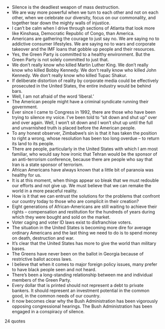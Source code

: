  - Silence is the deadliest weapon of mass destruction.
 - We are way more powerful when we turn to each other and not on each other, when we celebrate our diversity, focus on our commonality, and together tear down the mighty walls of injustice.
 - I can’t be calm when I drive through sections of Atlanta that look more like Kinshasa, Democratic Republic of Congo, than America.
 - Americans are gathering the courage to just say no. We are saying no to addictive consumer lifestyles. We are saying no to wars and corporate takeover and the IMF loans that gobble up people and their resources.
 - Yes, the Green Party is committed to a healthy environment. But the Green Party is not solely committed to just that.
 - We don’t really know who killed Martin Luther King. We don’t really know who killed Bobby Kennedy. We don’t really know who killed John Kennedy. We don’t really know who killed Tupac Shakur.
 - If deliberate distortion of reality by corporate media could be effectively prosecuted in the United States, the entire industry would be behind bars.
 - Well, I am not afraid of the word ‘liberal.’
 - The American people might have a criminal syndicate running their government.
 - Ever since I came to Congress in 1992, there are those who have been trying to silence my voice. I’ve been told to “sit down and shut up” over and over again. Well, I won’t sit down and I won’t shut up until the full and unvarnished truth is placed before the American people.
 - To any honest observer, Zimbabwe’s sin is that it has taken the position to right a wrong, whose resolution has been too long overdue – to return its land to its people.
 - There are people, particularly in the United States with which I am most familiar, who would say how ironic that Tehran would be the sponsor of an anti-terrorism conference, because there are people who say that Iran is a state sponsor of terrorism.
 - African Americans have always known that a little bit of paranoia was healthy for us.
 - It is at this moment, when things appear so bleak that we must redouble our efforts and not give up. We must believe that we can remake the world in a more peaceful reality.
 - How is it that we can entrust the solutions for the problems that confront our country today to those who are complicit in their creation?
 - Eight generations of African-Americans are still waiting to achieve their rights – compensation and restitution for the hundreds of years during which they were bought and sold on the market.
 - Voter caging and voter ID laws exist to disfranchise voters.
 - The situation in the United States is becoming more dire for average ordinary Americans and the last thing we need to do is to spend money on death, destruction and war.
 - It’s clear that the United States has more to give the world than military bases.
 - The Greens have never been on the ballot in Georgia because of restrictive ballot access laws.
 - I believe that when it comes to major foreign policy issues, many prefer to have black people seen and not heard.
 - There’s been a long-standing relationship between me and individual members of the Green Party.
 - Every dollar that is printed should not represent a debt to private bankers. It should represent an investment potential in the common good, in the common needs of our country.
 - It now becomes clear why the Bush Administration has been vigorously opposing congressional hearings. The Bush Administration has been engaged in a conspiracy of silence.

24 quotes